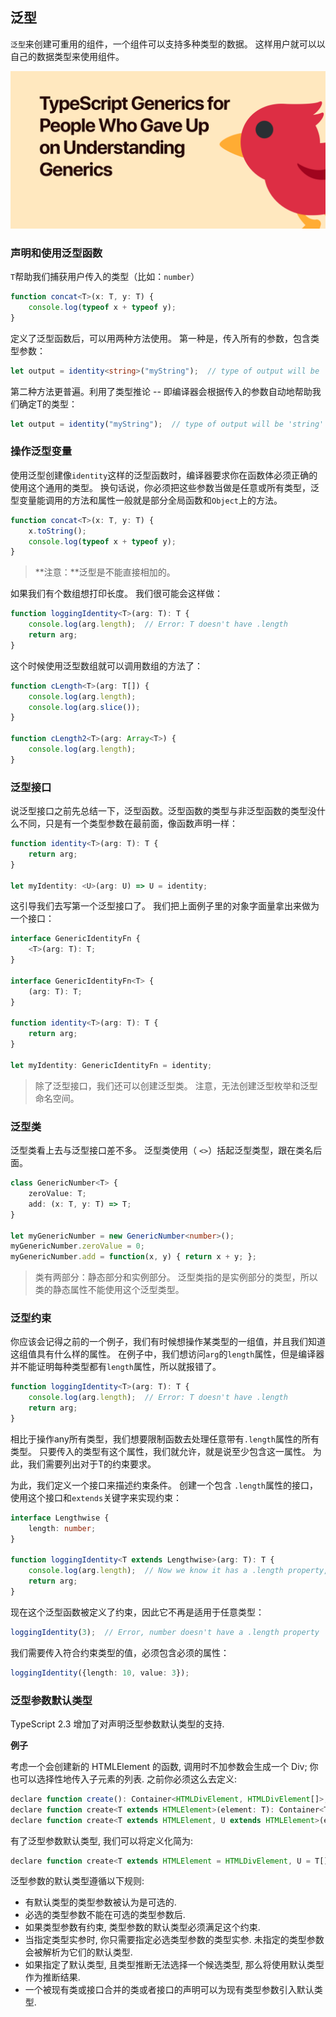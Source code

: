 ## 泛型

`泛型`来创建可重用的组件，一个组件可以支持多种类型的数据。 这样用户就可以以自己的数据类型来使用组件。

![TypeScript Generics for People Who Gave Up on Understanding ...](assets/og-generics.png)

### 声明和使用泛型函数

`T`帮助我们捕获用户传入的类型（比如：`number`）

```ts
function concat<T>(x: T, y: T) {
    console.log(typeof x + typeof y);
}
```

定义了泛型函数后，可以用两种方法使用。 第一种是，传入所有的参数，包含类型参数：

```ts
let output = identity<string>("myString");  // type of output will be 'string'
```

第二种方法更普遍。利用了类型推论 -- 即编译器会根据传入的参数自动地帮助我们确定T的类型：

```ts
let output = identity("myString");  // type of output will be 'string'
```

### 操作泛型变量

使用泛型创建像`identity`这样的泛型函数时，编译器要求你在函数体必须正确的使用这个通用的类型。 换句话说，你必须把这些参数当做是任意或所有类型，泛型变量能调用的方法和属性一般就是部分全局函数和`Object`上的方法。

```ts
function concat<T>(x: T, y: T) {
    x.toString();
    console.log(typeof x + typeof y);
}
```

> **注意：**泛型是不能直接相加的。

如果我们有个数组想打印长度。 我们很可能会这样做：

```ts
function loggingIdentity<T>(arg: T): T {
    console.log(arg.length);  // Error: T doesn't have .length
    return arg;
}
```

这个时候使用泛型数组就可以调用数组的方法了：

```ts
function cLength<T>(arg: T[]) {
    console.log(arg.length);
    console.log(arg.slice());
}

function cLength2<T>(arg: Array<T>) {
    console.log(arg.length);
}
```

### 泛型接口

说泛型接口之前先总结一下，泛型函数。泛型函数的类型与非泛型函数的类型没什么不同，只是有一个类型参数在最前面，像函数声明一样：

```ts
function identity<T>(arg: T): T {
    return arg;
}

let myIdentity: <U>(arg: U) => U = identity;
```

这引导我们去写第一个泛型接口了。 我们把上面例子里的对象字面量拿出来做为一个接口：

```ts
interface GenericIdentityFn {
    <T>(arg: T): T;
}

interface GenericIdentityFn<T> {
    (arg: T): T;
}

function identity<T>(arg: T): T {
    return arg;
}

let myIdentity: GenericIdentityFn = identity;
```

> 除了泛型接口，我们还可以创建泛型类。 注意，无法创建泛型枚举和泛型命名空间。

### 泛型类

泛型类看上去与泛型接口差不多。 泛型类使用（ `<>`）括起泛型类型，跟在类名后面。

```ts
class GenericNumber<T> {
    zeroValue: T;
    add: (x: T, y: T) => T;
}

let myGenericNumber = new GenericNumber<number>();
myGenericNumber.zeroValue = 0;
myGenericNumber.add = function(x, y) { return x + y; };
```

> 类有两部分：静态部分和实例部分。 泛型类指的是实例部分的类型，所以类的静态属性不能使用这个泛型类型。

### 泛型约束

你应该会记得之前的一个例子，我们有时候想操作某类型的一组值，并且我们知道这组值具有什么样的属性。 在例子中，我们想访问`arg`的`length`属性，但是编译器并不能证明每种类型都有`length`属性，所以就报错了。

```ts
function loggingIdentity<T>(arg: T): T {
    console.log(arg.length);  // Error: T doesn't have .length
    return arg;
}
```

相比于操作any所有类型，我们想要限制函数去处理任意带有`.length`属性的所有类型。 只要传入的类型有这个属性，我们就允许，就是说至少包含这一属性。 为此，我们需要列出对于T的约束要求。

为此，我们定义一个接口来描述约束条件。 创建一个包含 `.length`属性的接口，使用这个接口和`extends`关键字来实现约束：

```ts
interface Lengthwise {
    length: number;
}

function loggingIdentity<T extends Lengthwise>(arg: T): T {
    console.log(arg.length);  // Now we know it has a .length property, so no more error
    return arg;
}
```

现在这个泛型函数被定义了约束，因此它不再是适用于任意类型：

```ts
loggingIdentity(3);  // Error, number doesn't have a .length property
```

我们需要传入符合约束类型的值，必须包含必须的属性：

```ts
loggingIdentity({length: 10, value: 3});
```

### 泛型参数默认类型

TypeScript 2.3 增加了对声明泛型参数默认类型的支持.

**例子**

考虑一个会创建新的 HTMLElement 的函数, 调用时不加参数会生成一个 Div; 你也可以选择性地传入子元素的列表. 之前你必须这么去定义:

```js
declare function create(): Container<HTMLDivElement, HTMLDivElement[]>;
declare function create<T extends HTMLElement>(element: T): Container<T, T[]>;
declare function create<T extends HTMLElement, U extends HTMLElement>(element: T, children: U[]): Container<T, U[]>;
```

有了泛型参数默认类型, 我们可以将定义化简为:

```js
declare function create<T extends HTMLElement = HTMLDivElement, U = T[]>(element?: T, children?: U): Container<T, U>;
```

泛型参数的默认类型遵循以下规则:

- 有默认类型的类型参数被认为是可选的.
- 必选的类型参数不能在可选的类型参数后.
- 如果类型参数有约束, 类型参数的默认类型必须满足这个约束.
- 当指定类型实参时, 你只需要指定必选类型参数的类型实参. 未指定的类型参数会被解析为它们的默认类型.
- 如果指定了默认类型, 且类型推断无法选择一个候选类型, 那么将使用默认类型作为推断结果.
- 一个被现有类或接口合并的类或者接口的声明可以为现有类型参数引入默认类型.